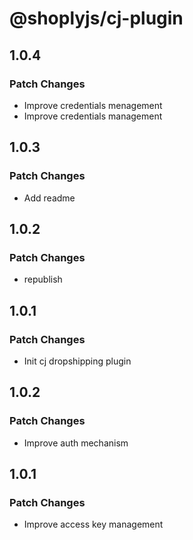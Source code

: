 # @shoplyjs/cj-plugin

## 1.0.4

### Patch Changes

- Improve credentials menagement
- Improve credentials management

## 1.0.3

### Patch Changes

- Add readme

## 1.0.2

### Patch Changes

- republish

## 1.0.1

### Patch Changes

- Init cj dropshipping plugin

## 1.0.2

### Patch Changes

- Improve auth mechanism

## 1.0.1

### Patch Changes

- Improve access key management
